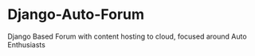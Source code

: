 # Django-Auto-Forum
Django Based Forum with content hosting to cloud, focused around Auto Enthusiasts
